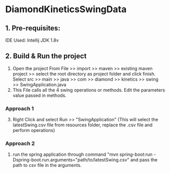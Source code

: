 # DiamondKineticsSwingData

## 1. Pre-requisites:
IDE Used:  Intellij
JDK 1.8v

## 2. Build & Run the project

1. Open the project From File >> import >> maven >> existing maven project >> select the root directory as project folder and click finish. Select src >> main >> java >> com >> diamond >> kinetics >> swing >> SwingApplication.java
2. This File calls all the 4 swing operations or methods. Edit the parameters value passed in methods.
### Approach 1
3. Right Click and select Run >> "SwingApplication" (This will select the latestSwing.csv file from resources folder, replace the .csv file and perform operations)
### Approach 2
1. run the spring application through command "mvn spring-boot:run -Dspring-boot.run.arguments="path/to/latestSwing.csv" and pass the path to csv file in the arguments.

